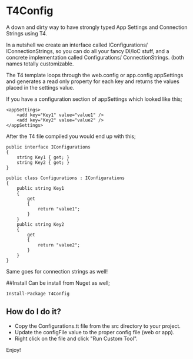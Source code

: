 # T4Config

A down and dirty way to have strongly typed App Settings and Connection Strings using T4.

In a nutshell we create an interface called IConfigurations/ IConnectionStrings, so you can do all your fancy DI/IoC stuff, and a concrete implementation called Configurations/ ConnectionStrings. (both names totally customizable.

The T4 template loops through the web.config or app.config appSettings and generates a read only property for each key and returns the values placed in the settings value.

If you have a configuration section of appSettings which looked like this;

    <appSettings>
    	<add key="Key1" value="value1" />
    	<add key="Key2" value="value2" />
	</appSettings>

After the T4 file compiled you would end up with this;

    public interface IConfigurations
    {
        string Key1 { get; }
        string Key2 { get; }
    }

    public class Configurations : IConfigurations
    {
        public string Key1
        {
            get
            {
                return "value1";
            }
        }
        public string Key2
        {
            get
            {
                return "value2";
            }
        }
    }

Same goes for connection strings as well!

##Install
Can be install from Nuget as well;

    Install-Package T4Config

## How do I do it?
- Copy the Configurations.tt file from the src directory to your project.
- Update the configFile value to the proper config file (web or app).
- Right click on the file and click "Run Custom Tool".

Enjoy!
